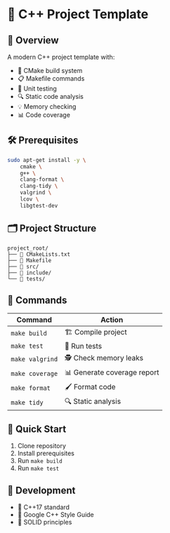 # 🚀 C++ Project Template

## 📝 Overview

A modern C++ project template with:
- 🔨 CMake build system
- 📋 Makefile commands
- 🧪 Unit testing
- 🔍 Static code analysis
- 💡 Memory checking
- 📊 Code coverage

## 🛠 Prerequisites

```bash
sudo apt-get install -y \
    cmake \
    g++ \
    clang-format \
    clang-tidy \
    valgrind \
    lcov \
    libgtest-dev
```

## 🗂 Project Structure

```
project_root/
├── 📄 CMakeLists.txt
├── 📝 Makefile
├── 📂 src/
├── 📂 include/
└── 📂 tests/
```

## 🚦 Commands

| Command | Action |
|---------|--------|
| `make build` | 🏗 Compile project |
| `make test` | 🧪 Run tests |
| `make valgrind` | 🕵️ Check memory leaks |
| `make coverage` | 📊 Generate coverage report |
| `make format` | 🖌 Format code |
| `make tidy` | 🔍 Static analysis |

## 🚀 Quick Start

1. Clone repository
2. Install prerequisites
3. Run `make build`
4. Run `make test`

## 📘 Development

- 🌟 C++17 standard
- 📐 Google C++ Style Guide
- 🧩 SOLID principles
